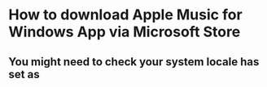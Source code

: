 # How to download Apple Music for Windows App via Microsoft Store

## You might need to check your system locale has set as
